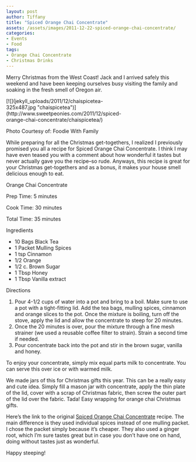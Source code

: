 ```yaml
---
layout: post
author: Tiffany
title: "Spiced Orange Chai Concentrate"
assets: /assets/images/2011-12-22-spiced-orange-chai-concentrate/
categories: 
- Events
- Food
tags: 
- Orange Chai Concentrate
- Christmas Drinks
---
```


Merry Christmas from the West Coast! Jack and I arrived safely this weekend and have been keeping ourselves busy visiting the family and soaking in the fresh smell of Oregon air.

<div id="attachment_2956" style="width: 335px" class="wp-caption alignright">[![](jekyll_uploads/2011/12/chaispicetea-325x487.jpg "chaispicetea")](http://www.sweetpeonies.com/2011/12/spiced-orange-chai-concentrate/chaispicetea/)

Photo Courtesy of: Foodie With Family

</div>

While preparing for all the Christmas get-togethers, I realized I previously promised you all a recipe for Spiced Orange Chai Concentrate. I think I may have even teased you with a comment about how wonderful it tastes but never actually gave you the recipe–so rude. Anyways, this recipe is great for your Christmas get-togethers and as a bonus, it makes your house smell delicious enough to eat.

<div class="hrecipe"><span class="item">

Orange Chai Concentrate

</span>

Prep Time: <span class="preptime">5 minutes<span class="value-title" title="PT5M"></span></span>

Cook Time: <span class="cooktime">30 minutes<span class="value-title" title="PT30M"></span></span>

Total Time: <span class="duration">35 minutes<span class="value-title" title="PT35M"></span></span>

Ingredients

*   <span id="recipeseo-ingredient-0-amount" class="amount">10 Bags</span> <span id="recipeseo-ingredient-0-name" class="name">Black Tea</span>
*   <span id="recipeseo-ingredient-1-amount" class="amount">1 Packet</span> <span id="recipeseo-ingredient-1-name" class="name">Mulling Spices</span>
*   <span id="recipeseo-ingredient-2-amount" class="amount">1 tsp</span> <span id="recipeseo-ingredient-2-name" class="name">Cinnamon</span>
*   <span id="recipeseo-ingredient-3-amount" class="amount">1/2</span> <span id="recipeseo-ingredient-3-name" class="name">Orange</span>
*   <span id="recipeseo-ingredient-4-amount" class="amount">1/2 c.</span> <span id="recipeseo-ingredient-4-name" class="name">Brown Sugar</span>
*   <span id="recipeseo-ingredient-5-amount" class="amount">1 Tbsp</span> <span id="recipeseo-ingredient-5-name" class="name">Honey</span>
*   <span id="recipeseo-ingredient-6-amount" class="amount">1 Tbsp</span> <span id="recipeseo-ingredient-6-name" class="name">Vanilla extract</span>

Directions

1.  Pour 4-1/2 cups of water into a pot and bring to a boil. Make sure to use a pot with a tight-fitting lid. Add the tea bags, mulling spices, cinnamon and orange slices to the pot. Once the mixture is boiling, turn off the stove, apply the lid and allow the concentrate to steep for 20 minutes.
2.  Once the 20 minutes is over, pour the mixture through a fine mesh strainer (we used a reusable coffee filter to strain). Strain a second time if needed.
3.  Pour concentrate back into the pot and stir in the brown sugar, vanilla and honey.

</div>

To enjoy your concentrate, simply mix equal parts milk to concentrate. You can serve this over ice or with warmed milk.

We made jars of this for Christmas gifts this year. This can be a really easy and cute idea. Simply fill a mason jar with concentrate, apply the thin plate of the lid, cover with a scrap of Christmas fabric, then screw the outer part of the lid over the fabric. Tada! Easy wrapping for orange chai Christmas gifts.

Here’s the link to the original [Spiced Orange Chai Concentrate](http://www.foodiewithfamily.com/2011/11/03/spiced-orange-chai-concentrate/) recipe. The main difference is they used individual spices instead of one mulling packet. I chose the packet simply because it’s cheaper. They also used a ginger root, which I’m sure tastes great but in case you don’t have one on hand, doing without tastes just as wonderful.

Happy steeping!